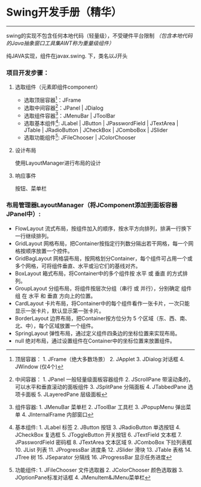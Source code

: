 # Swing开发手册（精华）

---

swing的实现不包含任何本地代码（轻量级），不受硬件平台限制 *（包含本地代码的Java抽象窗口工具集AWT称为重量级组件）*

纯JAVA实现，组件在javax.swing. 下，类名以J开头


### 项目开发步骤：

1. 选取组件（元素即组件component）
   - 选取顶层容器[^1]：JFrame 
   - 选取中间容器[^2]：JPanel   | JDialog
   - 选取组件容器[^3]：JMenuBar   |   JToolBar
   - 选取基本组件[^4]: JLabel | JButton | JPasswordField  | JTextArea | JTable  | JRadioButton  | JCheckBox | JComboBox |  JSlider
   - 选取功能组件[^5]: JFileChooser   |   JColorChooser


2. 设计布局

   使用LayoutManager进行布局的设计
  
3. 响应事件

   按钮、菜单栏


### 布局管理器LayoutManager（将JComponent添加到面板容器JPanel中）:

-	FlowLayout	流式布局，按组件加入的顺序，按水平方向排列，排满一行换下一行继续排列。
-	GridLayout	网格布局，把Container按指定行列数分隔出若干网格，每一个网格按顺序放置一个控件。
-	GridBagLayout	网格袋布局，按网格划分Container，每个组件可占用一个或多个网格，可将组件垂直、水平或沿它们的基线对齐。
-	BoxLayout	箱式布局，将Container中的多个组件按 水平 或 垂直 的方式排列。
-	GroupLayout	分组布局，将组件按层次分组（串行 或 并行），分别确定 组件组 在 水平 和 垂直 方向上的位置。
-	CardLayout	卡片布局，将Container中的每个组件看作一张卡片，一次只能显示一张卡片，默认显示第一张卡片。
-	BorderLayout	边界布局，把Container按方位分为 5 个区域（东、西、南、北、中），每个区域放置一个组件。
-	SpringLayout	弹性布局，通过定义组件四条边的坐标位置来实现布局。
-	null	绝对布局，通过设置组件在Container中的坐标位置来放置组件。


[^1]:顶层容器： 1. JFrame（绝大多数场景） 2. JApplet 3. JDialog:对话框 4. JWindow   (仅4个)
[^2]:中间容器： 1. JPanel	一般轻量级面板容器组件  2. JScrollPane	带滚动条的，可以水平和垂直滚动的面板组件  3. JSplitPane	分隔面板  4. JTabbedPane	选项卡面板  5. JLayeredPane	层级面板
[^3]:组件容器:  1. JMenuBar	菜单栏 2.  JToolBar	工具栏 3.  JPopupMenu	弹出菜单 4. JInternalFrame	内部窗口
[^4]:基本组件:  1. JLabel	标签  2. JButton	按钮 3. JRadioButton 单选按钮  4. JCheckBox 复选框  5. JToggleButton 开关按钮  6. JTextField	文本框  7. JPasswordField	密码框  8. JTextArea 文本区域  9. JComboBox 下拉列表框  10. JList 列表  11. JProgressBar 进度条  12. JSlider 滑块  13. JTable 表格  14. JTree 树  15. JSeparator 分隔线  16. JProgressBar 显示任务进度
[^5]:功能组件:  1. JFileChooser 文件选取器  2. JColorChooser	颜色选取器 3. JOptionPane标准对话框 4. JMenuItem&JMenu菜单栏
